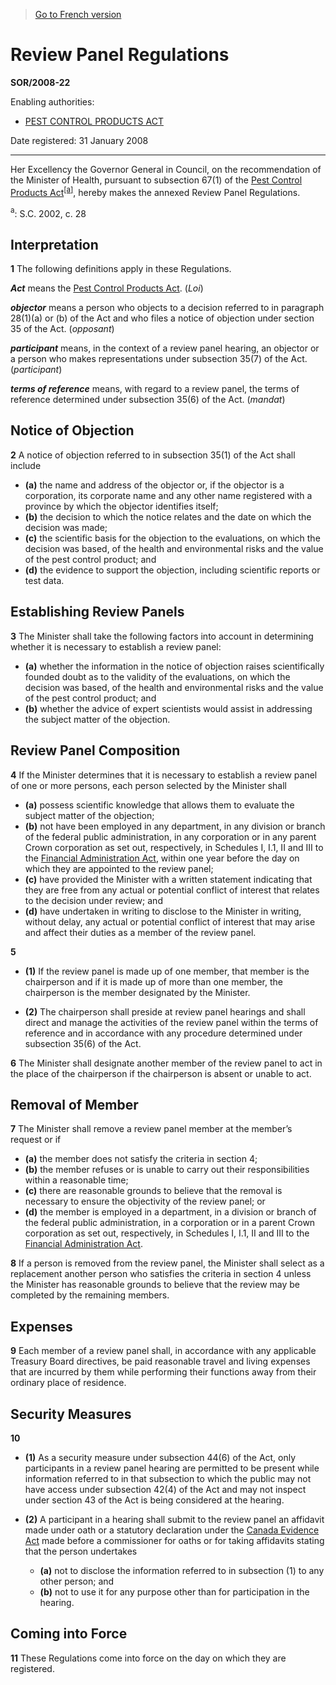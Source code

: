 > [Go to French version](/fr/Règlements/Décrets,%20ordonnances%20et%20règlements%20statutaires/2008/22.md)

# Review Panel Regulations

**SOR/2008-22**

Enabling authorities: 
- [PEST CONTROL PRODUCTS ACT](/en/Acts/Statutes%20of%20Canada/2002/c.%2028.md)

Date registered: 31 January 2008

----------

Her Excellency the Governor General in Council, on the recommendation of the Minister of Health, pursuant to subsection 67(1) of the [Pest Control Products Act](/en/Acts/Statutes%20of%20Canada/2002/c.%2028.md)<sup><a href='#footnotea_e'>[a]</a></sup>, hereby makes the annexed Review Panel Regulations.

<a name='footnotea_e'><sup>a</sup></a>: S.C. 2002, c. 28<br />




## Interpretation


**1** The following definitions apply in these Regulations.

***Act*** means the [Pest Control Products Act](/en/Acts/Statutes%20of%20Canada/2002/c.%2028.md). (*Loi*)

***objector*** means a person who objects to a decision referred to in paragraph 28(1)(a) or (b) of the Act and who files a notice of objection under section 35 of the Act. (*opposant*)

***participant*** means, in the context of a review panel hearing, an objector or a person who makes representations under subsection 35(7) of the Act. (*participant*)

***terms of reference*** means, with regard to a review panel, the terms of reference determined under subsection 35(6) of the Act. (*mandat*)




## Notice of Objection


**2** A notice of objection referred to in subsection 35(1) of the Act shall include
- **(a)** the name and address of the objector or, if the objector is a corporation, its corporate name and any other name registered with a province by which the objector identifies itself;
- **(b)** the decision to which the notice relates and the date on which the decision was made;
- **(c)** the scientific basis for the objection to the evaluations, on which the decision was based, of the health and environmental risks and the value of the pest control product; and
- **(d)** the evidence to support the objection, including scientific reports or test data.




## Establishing Review Panels


**3** The Minister shall take the following factors into account in determining whether it is necessary to establish a review panel:
- **(a)** whether the information in the notice of objection raises scientifically founded doubt as to the validity of the evaluations, on which the decision was based, of the health and environmental risks and the value of the pest control product; and
- **(b)** whether the advice of expert scientists would assist in addressing the subject matter of the objection.




## Review Panel Composition


**4** If the Minister determines that it is necessary to establish a review panel of one or more persons, each person selected by the Minister shall
- **(a)** possess scientific knowledge that allows them to evaluate the subject matter of the objection;
- **(b)** not have been employed in any department, in any division or branch of the federal public administration, in any corporation or in any parent Crown corporation as set out, respectively, in Schedules I, I.1, II and III to the [Financial Administration Act](/en/Acts/Revised%20Statutes%20of%20Canada/F/F-11.md), within one year before the day on which they are appointed to the review panel;
- **(c)** have provided the Minister with a written statement indicating that they are free from any actual or potential conflict of interest that relates to the decision under review; and
- **(d)** have undertaken in writing to disclose to the Minister in writing, without delay, any actual or potential conflict of interest that may arise and affect their duties as a member of the review panel.



**5** 

- **(1)** If the review panel is made up of one member, that member is the chairperson and if it is made up of more than one member, the chairperson is the member designated by the Minister.

- **(2)** The chairperson shall preside at review panel hearings and shall direct and manage the activities of the review panel within the terms of reference and in accordance with any procedure determined under subsection 35(6) of the Act.



**6** The Minister shall designate another member of the review panel to act in the place of the chairperson if the chairperson is absent or unable to act.




## Removal of Member


**7** The Minister shall remove a review panel member at the member’s request or if
- **(a)** the member does not satisfy the criteria in section 4;
- **(b)** the member refuses or is unable to carry out their responsibilities within a reasonable time;
- **(c)** there are reasonable grounds to believe that the removal is necessary to ensure the objectivity of the review panel; or
- **(d)** the member is employed in a department, in a division or branch of the federal public administration, in a corporation or in a parent Crown corporation as set out, respectively, in Schedules I, I.1, II and III to the [Financial Administration Act](/en/Acts/Revised%20Statutes%20of%20Canada/F/F-11.md).



**8** If a person is removed from the review panel, the Minister shall select as a replacement another person who satisfies the criteria in section 4 unless the Minister has reasonable grounds to believe that the review may be completed by the remaining members.




## Expenses


**9** Each member of a review panel shall, in accordance with any applicable Treasury Board directives, be paid reasonable travel and living expenses that are incurred by them while performing their functions away from their ordinary place of residence.




## Security Measures


**10** 

- **(1)** As a security measure under subsection 44(6) of the Act, only participants in a review panel hearing are permitted to be present while information referred to in that subsection to which the public may not have access under subsection 42(4) of the Act and may not inspect under section 43 of the Act is being considered at the hearing.

- **(2)** A participant in a hearing shall submit to the review panel an affidavit made under oath or a statutory declaration under the [Canada Evidence Act](/en/Acts/Revised%20Statutes%20of%20Canada/C/C-5.md) made before a commissioner for oaths or for taking affidavits stating that the person undertakes
	- **(a)** not to disclose the information referred to in subsection (1) to any other person; and
	- **(b)** not to use it for any purpose other than for participation in the hearing.




## Coming into Force


**11** These Regulations come into force on the day on which they are registered.


